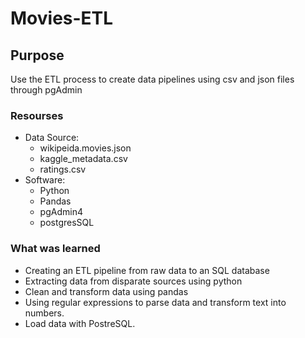 # Movies-ETL

## Purpose 
Use the ETL process to create data pipelines using csv and json files through pgAdmin

### Resourses
 - Data Source:
   - wikipeida.movies.json
   - kaggle_metadata.csv
   - ratings.csv
 - Software:
   - Python
   - Pandas
   - pgAdmin4
   - postgresSQL

### What was learned
- Creating an ETL pipeline from raw data to an SQL database
- Extracting data from disparate sources using python
- Clean and transform data using pandas
- Using regular expressions to parse data and transform text into numbers.
- Load data with PostreSQL.

